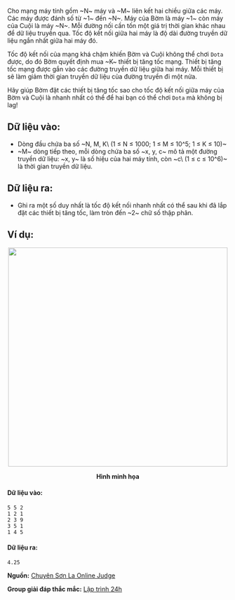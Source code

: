 Cho mạng máy tính gồm ~N~ máy và ~M~ liên kết hai chiều giữa các máy. Các máy được đánh số từ ~1~ đến ~N~. Máy của Bờm là máy ~1~ còn máy của Cuội là máy ~N~. Mỗi đường nối cần tốn một giá trị thời gian khác nhau để dữ liệu truyền qua. Tốc độ kết nối giữa hai máy là độ dài đường truyền dữ liệu ngắn nhất giữa hai máy đó.

Tốc độ kết nối của mạng khá chậm khiến Bờm và Cuội không thể chơi `Dota` được, do đó Bờm quyết định mua ~K~ thiết bị tăng tốc mạng. Thiết bị tăng tốc mạng được gắn vào các đường truyền dữ liệu giữa hai máy. Mỗi thiết bị sẽ làm giảm thời gian truyền dữ liệu của đường truyền đi một nửa.

Hãy giúp Bờm đặt các thiết bị tăng tốc sao cho tốc độ kết nối giữa máy của Bờm và Cuội là nhanh nhất có thể để hai bạn có thể chơi `Dota` mà không bị lag!

## Dữ liệu vào:
- Dòng đầu chứa ba số ~N, M, K\ (1 ≤ N ≤ 1000; 1 ≤ M ≤ 10^5; 1 ≤ K ≤ 10)~
- ~M~ dòng tiếp theo, mỗi dòng chứa ba số ~x, y, c~ mô tả một đường truyền dữ liệu: ~x, y~ là số hiệu của hai máy tính, còn ~c\ (1 ≤ c ≤ 10^6)~ là thời gian truyền dữ liệu.

## Dữ liệu ra:
- Ghi ra một số duy nhất là tốc độ kết nối nhanh nhất có thể sau khi đã lắp đặt các thiết bị tăng tốc, làm tròn đến ~2~ chữ số thập phân.

## Ví dụ:
<center><img src="/images/problems/1118/netaccel.svg" width=500px></center>

**<center>Hình minh họa</center>**

#### Dữ liệu vào:
```
5 5 2
1 2 1
2 3 9
3 5 1
1 4 5
```

#### Dữ liệu ra:
```
4.25
```

**Nguồn:** [Chuyên Sơn La Online Judge](http://csloj.ddns.net/)

**Group giải đáp thắc mắc:** [Lập trình 24h](https://www.facebook.com/groups/1386904321519984)